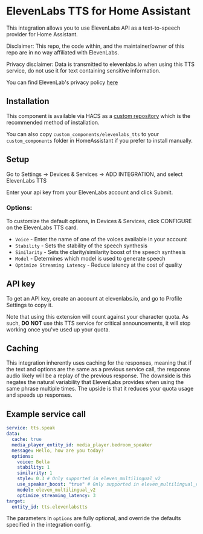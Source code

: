 # ElevenLabs TTS for Home Assistant

This integration allows you to use ElevenLabs API as a text-to-speech provider for Home Assistant.

Disclaimer: This repo, the code within, and the maintainer/owner of this repo are in no way affiliated with ElevenLabs.

Privacy disclaimer: Data is transmitted to elevenlabs.io when using this TTS service, do not use it for text containing sensitive information.

You can find ElevenLab's privacy policy [here](https://beta.elevenlabs.io/privacy)

## Installation

This component is available via HACS as a [custom repository](https://hacs.xyz/docs/faq/custom_repositories) which is the recommended method of installation.

You can also copy `custom_components/elevenlabs_tts` to your `custom_components` folder in HomeAssistant if you prefer to install manually.

## Setup

Go to Settings -> Devices & Services -> ADD INTEGRATION, and select ElevenLabs TTS

Enter your api key from your ElevenLabs account and click Submit.

### Options:

To customize the default options, in Devices & Services, click CONFIGURE on the ElevenLabs TTS card.

- `Voice` - Enter the name of one of the voices available in your account
- `Stability` - Sets the stability of the speech synthesis
- `Similarity` - Sets the clarity/similarity boost of the speech synthesis
- `Model` - Determines which model is used to generate speech
- `Optimize Streaming Latency` - Reduce latency at the cost of quality

## API key

To get an API key, create an account at elevenlabs.io, and go to Profile Settings to copy it.

Note that using this extension will count against your character quota. As such, **DO NOT** use this TTS service for critical announcements, it will stop working once you've used up your quota.

## Caching

This integration inherently uses caching for the responses, meaning that if the text and options are the same as a previous service call, the response audio likely will be a replay of the previous response. The downside is this negates the natural variability that ElevenLabs provides when using the same phrase multiple times. The upside is that it reduces your quota usage and speeds up responses.

## Example service call

```yaml
service: tts.speak
data:
  cache: true
  media_player_entity_id: media_player.bedroom_speaker
  message: Hello, how are you today?
  options:
    voice: Bella
    stability: 1
    similarity: 1
    style: 0.3 # Only supported in eleven_multilingual_v2
    use_speaker_boost: "true" # Only supported in eleven_multilingual_v2
    model: eleven_multilingual_v2
    optimize_streaming_latency: 3
target:
  entity_id: tts.elevenlabstts
```

The parameters in `options` are fully optional, and override the defaults specified in the integration config.
